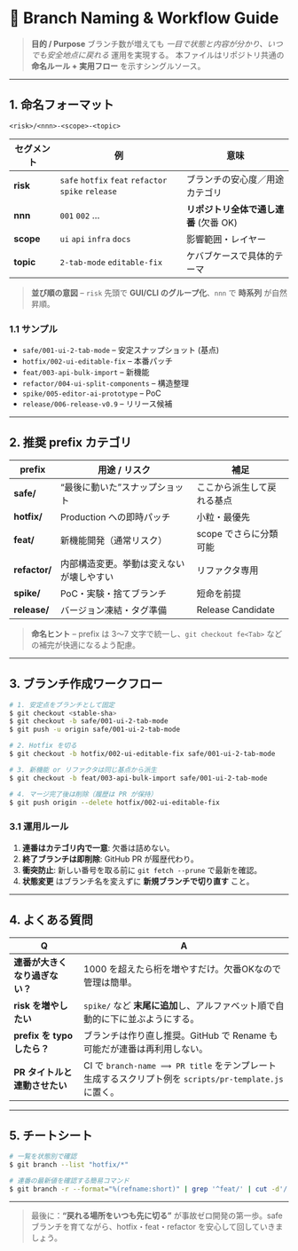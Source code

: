 # 🚦 Branch Naming & Workflow Guide

> **目的 / Purpose**
> ブランチ数が増えても *一目で状態と内容が分かり、いつでも安全地点に戻れる* 運用を実現する。
> 本ファイルはリポジトリ共通の **命名ルール + 実用フロー** を示すシングルソース。

---

## 1. 命名フォーマット

```
<risk>/<nnn>-<scope>-<topic>
```

| セグメント     | 例                                                   | 意味                       |
| --------- | --------------------------------------------------- | ------------------------ |
| **risk**  | `safe` `hotfix` `feat` `refactor` `spike` `release` | ブランチの安心度／用途カテゴリ          |
| **nnn**   | `001` `002` …                                       | **リポジトリ全体で通し連番** (欠番 OK) |
| **scope** | `ui` `api` `infra` `docs`                           | 影響範囲・レイヤー                |
| **topic** | `2-tab-mode` `editable-fix`                         | ケバブケースで具体的テーマ            |

> **並び順の意図** – `risk` 先頭で **GUI/CLI のグループ化**、`nnn` で **時系列** が自然昇順。

### 1.1 サンプル

* `safe/001-ui-2-tab-mode` – 安定スナップショット (基点)
* `hotfix/002-ui-editable-fix` – 本番パッチ
* `feat/003-api-bulk-import` – 新機能
* `refactor/004-ui-split-components` – 構造整理
* `spike/005-editor-ai-prototype` – PoC
* `release/006-release-v0.9` – リリース候補

---

## 2. 推奨 prefix カテゴリ

| prefix        | 用途 / リスク             | 補足                |
| ------------- | -------------------- | ----------------- |
| **safe/**     | “最後に動いた”スナップショット     | ここから派生して戻れる基点     |
| **hotfix/**   | Production への即時パッチ   | 小粒・最優先            |
| **feat/**     | 新機能開発（通常リスク）         | scope でさらに分類可能    |
| **refactor/** | 内部構造変更。挙動は変えないが壊しやすい | リファクタ専用           |
| **spike/**    | PoC・実験・捨てブランチ        | 短命を前提             |
| **release/**  | バージョン凍結・タグ準備         | Release Candidate |

> **命名ヒント** – prefix は 3〜7 文字で統一し、`git checkout fe<Tab>` などの補完が快適になるよう配慮。

---

## 3. ブランチ作成ワークフロー

```bash
# 1. 安定点をブランチとして固定
$ git checkout <stable-sha>
$ git checkout -b safe/001-ui-2-tab-mode
$ git push -u origin safe/001-ui-2-tab-mode

# 2. Hotfix を切る
$ git checkout -b hotfix/002-ui-editable-fix safe/001-ui-2-tab-mode

# 3. 新機能 or リファクタは同じ基点から派生
$ git checkout -b feat/003-api-bulk-import safe/001-ui-2-tab-mode

# 4. マージ完了後は削除（履歴は PR が保持）
$ git push origin --delete hotfix/002-ui-editable-fix
```

### 3.1 運用ルール

1. **連番はカテゴリ内で一意**: 欠番は詰めない。<br>
2. **終了ブランチは即削除**: GitHub PR が履歴代わり。<br>
3. **衝突防止**: 新しい番号を取る前に `git fetch --prune` で最新を確認。<br>
4. **状態変更** はブランチ名を変えずに **新規ブランチで切り直す** こと。

---

## 4. よくある質問

| Q                      | A                                                                              |
| ---------------------- | ------------------------------------------------------------------------------ |
| **連番が大きくなり過ぎない？**      | 1000 を超えたら桁を増やすだけ。欠番OKなので管理は簡単。                                                |
| **risk を増やしたい**        | `spike/` など **末尾に追加**し、アルファベット順で自動的に下に並ぶようにする。                                 |
| **prefix を typo したら？** | ブランチは作り直し推奨。GitHub で Rename も可能だが連番は再利用しない。                                    |
| **PR タイトルと連動させたい**     | CI で `branch-name ⟹ PR title` をテンプレート生成するスクリプト例を `scripts/pr-template.js` に置く。 |

---

## 5. チートシート

```bash
# 一覧を状態別で確認
$ git branch --list "hotfix/*"

# 連番の最新値を確認する簡易コマンド
$ git branch -r --format="%(refname:short)" | grep '^feat/' | cut -d'/' -f2 | cut -d'-' -f1 | sort -n | tail -1
```

---

> 最後に：**“戻れる場所をいつも先に切る”** が事故ゼロ開発の第一歩。safe ブランチを育てながら、hotfix・feat・refactor を安心して回していきましょう。
